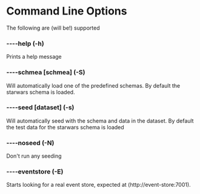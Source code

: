 # Command Line Options 

The following are (will be!) supported 

### ----help (-h)

Prints a help message

### ----schmea [schmea] (-S) 

Will automatically load one of the predefined schemas. By default the starwars 
schema is loaded.

### ----seed [dataset] (-s)

Will automatically seed with the schema and data in the dataset. By default the 
test data for the starwars schema is loaded

### ----noseed (-N)

Don't run any seeding 


### ----eventstore (-E)

Starts looking for a real event store, expected at (http://event-store:7001).

